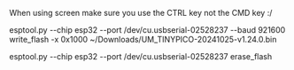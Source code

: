 When using screen make sure you use the CTRL key not the CMD key :/

esptool.py --chip esp32 --port /dev/cu.usbserial-02528237 --baud 921600 write_flash -x 0x1000 ~/Downloads/UM_TINYPICO-20241025-v1.24.0.bin

esptool.py --chip esp32 --port /dev/cu.usbserial-02528237 erase_flash